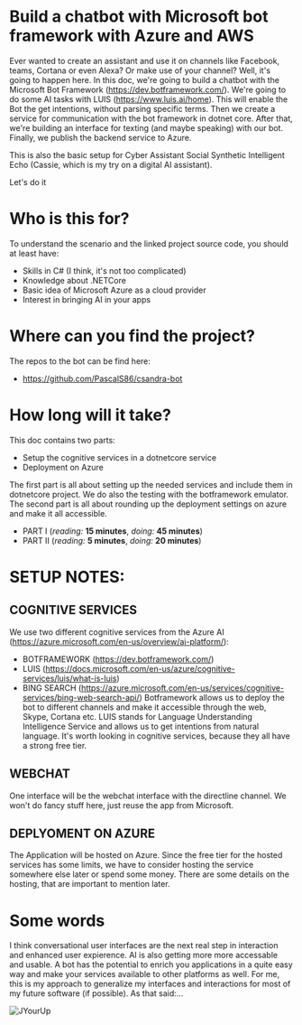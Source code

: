 # Build a chatbot with Microsoft bot framework with Azure and AWS
Ever wanted to create an assistant and use it on channels like Facebook, teams, Cortana or even Alexa? Or make use of your channel? Well, it's going to happen here. In this doc, we're going to build a chatbot with the Microsoft Bot Framework (https://dev.botframework.com/). We're going to do some AI tasks with LUIS (https://www.luis.ai/home). This will enable the Bot the get intentions, without parsing specific terms. Then we create a service for communication with the bot framework in dotnet core. After that, we're building an interface for texting (and maybe speaking) with our bot. Finally, we publish the backend service to Azure. 

This is also the basic setup for Cyber Assistant Social Synthetic Intelligent Echo (Cassie, which is my try on a digital AI assistant).

Let's do it

# Who is this for?
To understand the scenario and the linked project source code, you should at least have:
* Skills in C# (I think, it's not too complicated)
* Knowledge about .NETCore
* Basic idea of Microsoft Azure as a cloud provider 
* Interest in bringing AI in your apps

# Where can you find the project?
The repos to the bot can be find here:
* https://github.com/PascalS86/csandra-bot

# How long will it take?
This doc contains two parts:
* Setup the cognitive services in a dotnetcore service
* Deployment on Azure

The first part is all about setting up the needed services and include them in dotnetcore project. We do also the testing with the botframework emulator.
The second part is all about rounding up the deployment settings on azure and make it all accessible.
* PART I (*reading:* **15 minutes**, *doing:* **45 minutes**)
* PART II (*reading:* **5 minutes**, *doing:* **20 minutes**)

# SETUP NOTES:
## COGNITIVE SERVICES
We use two different cognitive services from the Azure AI (https://azure.microsoft.com/en-us/overview/ai-platform/):
* BOTFRAMEWORK (https://dev.botframework.com/)
* LUIS (https://docs.microsoft.com/en-us/azure/cognitive-services/luis/what-is-luis)
* BING SEARCH (https://azure.microsoft.com/en-us/services/cognitive-services/bing-web-search-api/)
Botframework allows us to deploy the bot to different channels and make it accessible through the web, Skype, Cortana etc.
LUIS stands for Language Understanding Intelligence Service and allows us to get intentions from natural language. 
It's worth looking in cognitive services, because they all have a strong free tier.  


## WEBCHAT
One interface will be the webchat interface with the directline channel. We won't do fancy stuff here, just reuse the app from Microsoft.

## DEPLYOMENT ON AZURE
The Application will be hosted on Azure. Since the free tier for the hosted services has some limits, we have to consider hosting the service somewhere else later or spend some money. There are some details on the hosting, that are important to mention later.

# Some words
I think conversational user interfaces are the next real step in interaction and enhanced user expierence. AI is also getting more more accessable and usable. A bot has the potential to enrich you applications in a quite easy way and make your services available to other platforms as well. For me, this is my approach to generalize my interfaces and interactions for most of my future software (if possible). As that said:...

![JYourUp](https://i.pinimg.com/originals/33/0a/40/330a40815bcac1887d26422a81acf04d.gif)